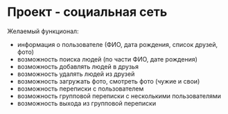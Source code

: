 <h1>Проект - социальная сеть</h1>
Желаемый функционал:
<ul>
<li>информация о пользователе (ФИО, дата рождения, список друзей, фото) </li>
<li>возможность поиска людей (по части ФИО, дате рождения) </li>
<li>возможность добавлять людей в друзья </li>
<li>возможность удалять людей из друзей </li>
<li>возможность загружать фото, смотреть фото (чужие и свои) </li>
<li>возможность переписки с пользователем</li>
<li>возможность групповой переписки с несколькими пользователями </li>
<li>возможность выхода из групповой переписки</li>
</ul>